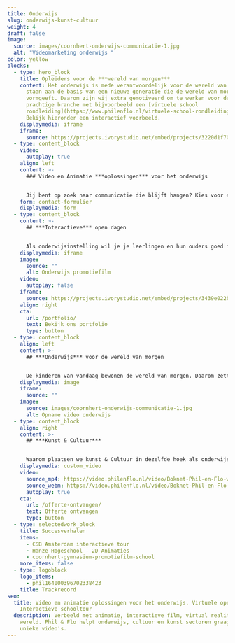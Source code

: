 ```yaml
---
title: Onderwijs
slug: onderwijs-kunst-cultuur
weight: 4
draft: false
image:
  source: images/coornhert-onderwijs-communicatie-1.jpg
  alt: "Videomarketing onderwijs "
color: yellow
blocks:
  - type: hero_block
    title: Opleiders voor de ***wereld van morgen***
    content: Het onderwijs is mede verantwoordelijk voor de wereld van morgen. Zij
      staan aan de basis van een nieuwe generatie die de wereld van morgen
      vormgeeft. Daarom zijn wij extra gemotiveerd om te werken voor deze
      prachtige branche met bijvoorbeeld een [virtuele school
      rondleiding](https://www.philenflo.nl/virtuele-school-rondleiding/).
      Bekijk hieronder een interactief voorbeeld.
    displaymedia: iframe
    iframe:
      source: https://projects.ivorystudio.net/embed/projects/3220d1f70cb359a9fe46b9b5
  - type: content_block
    video:
      autoplay: true
    align: left
    content: >-
      ### Video en Animatie ***oplossingen*** voor het onderwijs


      Jij bent op zoek naar communicatie die blijft hangen? Kies voor een animatiefilm, video of interactieve video, speciaal op maat geproduceerd voor jouw onderwijsinstelling. Werk samen met een videospecialist op het gebied van onderwijs, dit voorkomt misverstanden en stroeve samenwerkingen. Kies voor een strategisch en creatief partner zoals Phil & Flo en kies voor een leuke samenwerking.
    form: contact-formulier
    displaymedia: form
  - type: content_block
    content: >-
      ## ***Interactieve*** open dagen


      Als onderwijsinstelling wil je je leerlingen en hun ouders goed informeren. Daarom denkt Phil & Flo goed met je mee over de juiste inzet van middelen om deze doelgroep optimaal te benaderen. Met deze mindset realiseren we resultaten die verder gaan dan alleen filmpje of een [animatie](https://www.philenflo.nl/oplossingen/animatie-laten-maken/). **Wat te doen als een fysieke open dag niet mogelijk is?** Ons antwoord was deze film voor Park Lyceum in Almere en voor CSB Amsterdam hierboven.
    displaymedia: iframe
    image:
      source: ""
      alt: Onderwijs promotiefilm
    video:
      autoplay: false
    iframe:
      source: https://projects.ivorystudio.net/embed/projects/3439e022b9b8aaad7250b257
    align: right
    cta:
      url: /portfolio/
      text: Bekijk ons portfolio
      type: button
  - type: content_block
    align: left
    content: >-
      ## ***Onderwijs*** voor de wereld van morgen


      De kinderen van vandaag bewonen de wereld van morgen. Daarom zetten wij ons in voor inspirerend en vernieuwend onderwijs. We willen de volgende generatie de mogelijkheden bieden die nodig zijn om onderdeel uit te maken van een betere en kansrijke toekomst. We doen dit door samenwerkingen aan te gaan met onderwijsinstellingen die dezelfde overtuiging en hebben.
    displaymedia: image
    iframe:
      source: ""
    image:
      source: images/coornhert-onderwijs-communicatie-1.jpg
      alt: Opname video onderwijs
  - type: content_block
    align: right
    content: >-
      ## ***Kunst & Cultuur***


      Waarom plaatsen we kunst & Cultuur in dezelfde hoek als onderwijs? Wij denken dat de wereld van morgen alleen kan bestaan als er kunst en cultuur is. Zonder deze basis heeft de wereld geen visie. Kunst en cultuur wordt ook op scholen gegeven als vak. Wij helpen graag mee met de promotie van Kunst & Cultuur in Nederland. Dit kan op allerlei gebieden en wij denken graag mee met onze creatieve geesten om een interessante film of animatie te maken die het gevoel van kunst en cultuur goed overbrengt. Een film of animatie kan ook zelf kunst zijn. Of een interactieve vorm van kunst met onze fantastische [interactieve films](https://www.philenflo.nl/oplossingen/interactieve-video/) of [virtual reality](https://www.philenflo.nl/oplossingen/virtual-reality/) ([360 graden](https://www.philenflo.nl/360-graden-video-laten-maken/)) animatie films.
    displaymedia: custom_video
    video:
      source_mp4: https://video.philenflo.nl/video/Boknet-Phil-en-Flo-website-source.mp4
      source_webm: https://video.philenflo.nl/video/Boknet-Phil-en-Flo-website-source.webm
      autoplay: true
    cta:
      url: /offerte-ontvangen/
      text: Offerte ontvangen
      type: button
  - type: selectedwork_block
    title: Succesverhalen
    items:
      - CSB Amsterdam interactieve tour
      - Hanze Hogeschool - 2D Animaties
      - coornhert-gymnasium-promotiefilm-school
    more_items: false
  - type: logoblock
    logo_items:
      - phil164000396702338423
    title: Trackrecord
seo:
  title: Video en animatie oplossingen voor het onderwijs. Virtuele open dag.
    Interactieve schooltour
  description: Verbeeld met animatie, interactieve film, virtual reality jouw
    wereld. Phil & Flo helpt onderwijs, cultuur en kunst sectoren graag met
    unieke video's.
---
```


